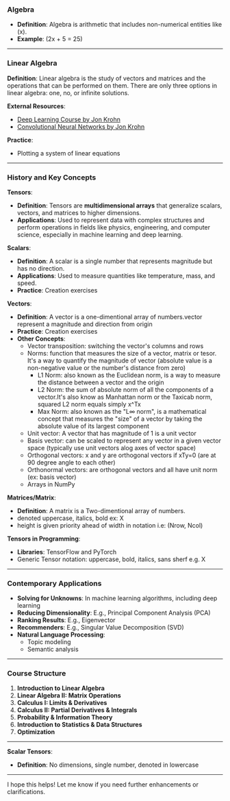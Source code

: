 ### Algebra

- **Definition**: Algebra is arithmetic that includes non-numerical entities like \(x\).
- **Example**: \(2x + 5 = 25\)

---

### Linear Algebra

**Definition**: Linear algebra is the study of vectors and matrices and the operations that can be performed on them. There are only three options in linear algebra: one, no, or infinite solutions.

**External Resources**:
- [Deep Learning Course by Jon Krohn](https://johnkrohn.com/deepTF1)
- [Convolutional Neural Networks by Jon Krohn](https://johnkrohn.com/convTF1)

**Practice**:
- Plotting a system of linear equations

---

### History and Key Concepts

**Tensors**:
- **Definition**: Tensors are **multidimensional arrays** that generalize scalars, vectors, and matrices to higher dimensions.
- **Applications**: Used to represent data with complex structures and perform operations in fields like physics, engineering, and computer science, especially in machine learning and deep learning.

**Scalars**:
- **Definition**: A scalar is a single number that represents magnitude but has no direction.
- **Applications**: Used to measure quantities like temperature, mass, and speed.
- **Practice**: Creation exercises

**Vectors**:
- **Definition**: A vector is a one-dimentional array of numbers.vector represent a magnitude and direction from origin
- **Practice**: Creation exercises
- **Other Concepts**:
  - Vector transposition:  switching the vector's columns and rows
  - Norms: function that measures the size of a vector, matrix or tesor. It's a way to quantify the magnitude of vector (absolute value is a non-negative value or the number's distance from zero)
    - L1 Norm: also known as the Euclidean norm, is a way to measure the distance between a vector and the origin
    - L2 Norm: the sum of absolute norm of all the components of a vector.It's also know as Manhattan norm or the Taxicab norm, squared L2 norm equals simply x^Tx
    - Max Norm: also known as the "L∞ norm", is a mathematical concept that measures the "size" of a vector by taking the absolute value of its largest component
  - Unit vector: A vector that has magnitude of 1 is a unit vector
  - Basis vector: can be scaled to represent any vector in a given vector space (typically use unit vectors alog axes of vector space)
  - Orthogonal vectors: x and y are orthogonal vectors if xTy=0 (are at 90 degree angle to each other)
  - Orthonormal vectors: are orthogonal vectors and all have unit norm (ex: basis vector)
  - Arrays in NumPy

**Matrices/Matrix**:
- **Definition**: A matrix is a Two-dimentional array of numbers.
- denoted uppercase, italics, bold ex: X
- height is given priority ahead of width in notation i.e: (Nrow, Ncol)

**Tensors in Programming**:
- **Libraries**: TensorFlow and PyTorch
- Generic Tensor notation: uppercase, bold, italics, sans sherf e.g. X
---

### Contemporary Applications

- **Solving for Unknowns**: In machine learning algorithms, including deep learning
- **Reducing Dimensionality**: E.g., Principal Component Analysis (PCA)
- **Ranking Results**: E.g., Eigenvector
- **Recommenders**: E.g., Singular Value Decomposition (SVD)
- **Natural Language Processing**:
  - Topic modeling
  - Semantic analysis

---

### Course Structure

1. **Introduction to Linear Algebra**
2. **Linear Algebra II: Matrix Operations**
3. **Calculus I: Limits & Derivatives**
4. **Calculus II: Partial Derivatives & Integrals**
5. **Probability & Information Theory**
6. **Introduction to Statistics & Data Structures**
7. **Optimization**

---

**Scalar Tensors**:
- **Definition**: No dimensions, single number, denoted in lowercase

---

I hope this helps! Let me know if you need further enhancements or clarifications.

